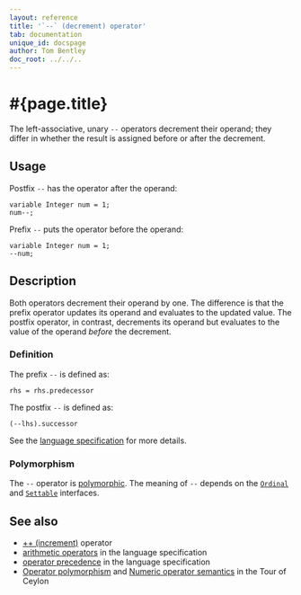 ```yaml
---
layout: reference
title: '`--` (decrement) operator'
tab: documentation
unique_id: docspage
author: Tom Bentley
doc_root: ../../..
---
```


# #{page.title}

The left-associative, unary `--` operators decrement their operand; they
differ in whether the result is assigned before or after the decrement.

## Usage 

Postfix `--` has the operator after the operand:

<!-- cat: void m() { -->
    variable Integer num = 1;
    num--;
<!-- cat: } -->
    
Prefix `--` puts the operator before the operand:

<!-- cat: void m() { -->
    variable Integer num = 1;
    --num;
<!-- cat: } -->

## Description

Both operators decrement their operand by one. The difference is that the 
prefix operator updates its operand and evaluates to the updated value. 
The postfix operator, in contrast, decrements its operand but evaluates to the 
value of the operand *before* the decrement.

### Definition

The prefix `--` is defined as:

<!-- check:none -->
    rhs = rhs.predecessor
    
The postfix `--` is defined as:

<!-- check:none -->
    (--lhs).successor

See the [language specification](#{site.urls.spec_current}#arithmetic) for more details.

### Polymorphism

The `--` operator is [polymorphic](#{page.doc_root}/reference/operator/operator-polymorphism). 
The meaning of `--` depends on the 
[`Ordinal`](#{site.urls.apidoc_current}/interface_Ordinal.html) and
[`Settable`](#{site.urls.apidoc_current}/interface_Settable.html) interfaces.

## See also

* [++ (increment)](../increment) operator
* [arithmetic operators](#{site.urls.spec_current}#arithmetic) in the 
  language specification
* [operator precedence](#{site.urls.spec_current}#operatorprecedence) in the 
  language specification
* [Operator polymorphism](#{page.doc_root}/tour/language-module/#operator_polymorphism) 
  and 
  [Numeric operator semantics](#{page.doc_root}/tour/language-module/#numeric_operator_semantics) 
  in the Tour of Ceylon
